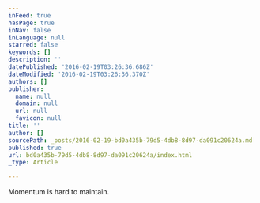 ```yaml
---
inFeed: true
hasPage: true
inNav: false
inLanguage: null
starred: false
keywords: []
description: ''
datePublished: '2016-02-19T03:26:36.686Z'
dateModified: '2016-02-19T03:26:36.370Z'
authors: []
publisher:
  name: null
  domain: null
  url: null
  favicon: null
title: ''
author: []
sourcePath: _posts/2016-02-19-bd0a435b-79d5-4db8-8d97-da091c20624a.md
published: true
url: bd0a435b-79d5-4db8-8d97-da091c20624a/index.html
_type: Article

---
```

Momentum is hard to maintain.